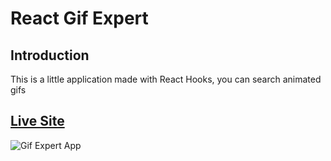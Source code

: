 # React Gif Expert

## Introduction

This is a little application made with React Hooks, you can search animated gifs

## [Live Site]()

![Gif Expert App](https://res.cloudinary.com/drcq2kx3u/image/upload/v1619813616/GitHub/React-Gif-Expert-App/GifExpertApp_ld6esk.jpg)
